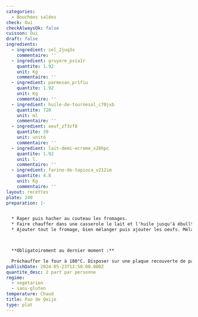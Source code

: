```yaml
---
categories:
  - Bouchées salées
check: Oui
checkAlwaysOk: false
cuisson: Oui
draft: false
ingredients:
  - ingredient: sel_2juq3x
    commentaire: ''
  - ingredient: gruyere_pvia1r
    quantite: 1.92
    unit: Kg
    commentaire: ''
  - ingredient: parmesan_pr1fiu
    quantite: 1.92
    unit: Kg
    commentaire: ''
  - ingredient: huile-de-tournesol_c70jxb
    quantite: 720
    unit: ml
    commentaire: ''
  - ingredient: oeuf_zf3zf8
    quantite: 39
    unit: unité
    commentaire: ''
  - ingredient: lait-demi-ecreme_x286pc
    quantite: 1.92
    unit: l.
    commentaire: ''
  - ingredient: farine-de-tapioca_v212im
    quantite: 4.8
    unit: Kg
    commentaire: ''
layout: recettes
plate: 240
preparation: |-


  * Raper puis hacher au couteau les fromages.
  * Faire chauffer dans une casserole le lait et l'huile jusqu'à ébulltion. Pendant ce temps verser la farine de manioc et le sel dans un saladier et bien mélanger. Verser dessus le mélange liquide très chaud puis mélanger vigoureusement.
  * Ajouter tout le fromage, bien mélanger puis ajouter les oeufs. Mélanger de nouveau, à la main cette fois-ci, ou au robot patissier avec la feuille. La pâte sera collate, c'est normal. Si elle l'est trop pour former des boulettes avec les mains, la mettre une demi-heure au frais.



  **Obligatoirement au dernier moment :**

  Préchauffer le four à 180°C. Disposer sur une plaque recouverte de papier sulfurisé des boulettes de la taille d'une noix. On peut si on le souhaite laisser les boulettes formées une nuit au réfrigérateur. Enfourner 15 à 20 minutes. Se mange chaud.
publishDate: 2024-05-23T13:58:00.000Z
quantite_desc: 2 part par personne
regime:
  - vegetarien
  - sans-gluten
temperature: Chaud
title: Pao de Qeijo
type: plat
---
```

